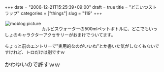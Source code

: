 +++
date = "2006-12-21T15:25:39+09:00"
draft = true
title = "どこいつストラップ"
categories = ["things"]
slug = "119"
+++

<a href="https://keruru.net/images/458a28e25e4d0-img018.jpg" rel="lightbox" ><img src="https://keruru.net/images/458a28e25e4d0-thumb_img018.jpg" alt="moblog picture" title="moblogPicture" border="0" valign="top" align="left" vspace="2" hspace="2" /></a>
<!-- bodytext -->
<br />カルピスウォーターの500mlペットボトルに、どこでもいっしょのキャラクターアクセサリーがおまけでついてます。<br /><br />ちょっと前のエントリーで"実用的なのがいいね"とか書いた気がしなくもないですけれど、トロだけは別ですｗ<br /><br /><font size="+1">かわゆいので許すｗｗ</font><br /><br /><br /><br />
<!-- bodytext end -->

